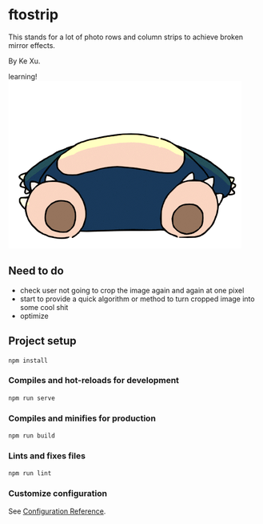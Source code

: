 # ftostrip

This stands for a lot of photo rows and column strips to achieve broken mirror effects. 

By Ke Xu.


learning! 
![](https://github.com/kefoto/ftostrip/blob/main/giphy.gif)

## Need to do

- check user not going to crop the image again and again at one pixel
- start to provide a quick algorithm or method to turn cropped image into some cool shit
- optimize



## Project setup
```
npm install
```

### Compiles and hot-reloads for development
```
npm run serve
```

### Compiles and minifies for production
```
npm run build
```

### Lints and fixes files
```
npm run lint
```

### Customize configuration
See [Configuration Reference](https://cli.vuejs.org/config/).
